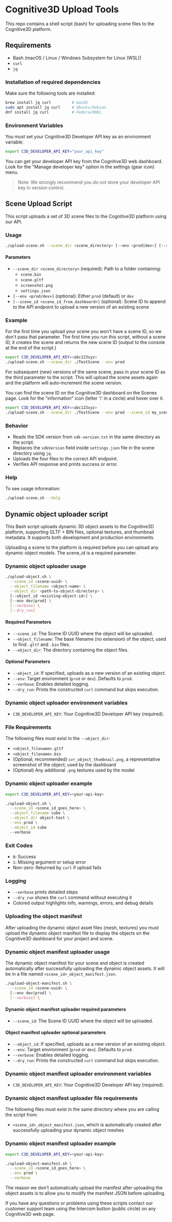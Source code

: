 # Cognitive3D Upload Tools

This repo contains a shell script (bash) for uploading scene files to the Cognitive3D platform.

## Requirements

* Bash (macOS / Linux / Windows Subsystem for Linux (WSL))
* `curl`
* `jq`

### Installation of required dependencies

Make sure the following tools are installed:

```bash
brew install jq curl         # macOS
sudo apt install jq curl     # Ubuntu/Debian
dnf install jq curl          # Fedora/RHEL
```

### Environment Variables

You must set your Cognitive3D Developer API key as an environment variable:

```bash
export C3D_DEVELOPER_API_KEY="your_api_key"
```

You can get your developer API key from the Cognitive3D web dashboard. Look for the "Manage developer key" option in the settings (gear icon) menu.

> Note: We strongly recommend you _do not_ store your developer API key in version control.

## Scene Upload Script

This script uploads a set of 3D scene files to the Cognitive3D platform using our API.

### Usage

```bash
./upload-scene.sh --scene_dir <scene_directory> [--env <prod|dev>] [--scene_id <scene_id_from_dashboard>]
```

#### Parameters

* `--scene_dir <scene_directory>` (required): Path to a folder containing:
  * `scene.bin`
  * `scene.gltf`
  * `screenshot.png`
  * `settings.json`
* `[--env <prod/dev>]` (optional): Either `prod` (default) or `dev`
* `[--scene_id <scene_id_from_dashboard>]` (optional): Scene ID to append to the API endpoint to upload a new version of an existing scene

### Example

For the first time you upload your scene you won't have a scene ID, so we don't pass that parameter. The first time you run this script, without a scene ID, it creates the scene and returns the new scene ID (output to the console at the end of the script.)

```bash
export C3D_DEVELOPER_API_KEY=<abc123xyz>
./upload-scene.sh --scene_dir ./TestScene --env prod
```

For subsequent (new) versions of the same scene, pass in your scene ID as the third parameter to the script. This will upload the scene assets again and the platform will auto-increment the scene version.

You can find the scene ID on the Cognitive3D dashboard on the Scenes page. Look for the "information" icon (letter 'i' in a circle) and hover over it.

```bash
export C3D_DEVELOPER_API_KEY=<abc123xyz>
./upload-scene.sh --scene_dir ./TestScene --env prod --scene_id my_scene_id
```

### Behavior

* Reads the SDK version from `sdk-version.txt` in the same directory as the script.
* Replaces the `sdkVersion` field inside `settings.json` file in the scene directory using `jq`.
* Uploads the four files to the correct API endpoint.
* Verifies API response and prints success or error.

### Help

To see usage information:

```bash
./upload-scene.sh --help
```

## Dynamic object uploader script

This Bash script uploads dynamic 3D object assets to the Cognitive3D platform, supporting GLTF + BIN files, optional textures, and thumbnail metadata. It supports both development and production environments.

Uploading a scene to the platform is required before you can upload any dynamic object models. The scene_id is a required parameter.

### Dynamic object uploader usage

```bash
./upload-object.sh \
  --scene_id <scene-uuid> \
  --object_filename <object-name> \
  --object_dir <path-to-object-directory> \
  [--object_id <existing-object-id>] \
  [--env dev|prod] \
  [--verbose] \
  [--dry_run]
```

#### Required Parameters

* `--scene_id`: The Scene ID UUID where the object will be uploaded.
* `--object_filename`: The base filename (no extension) of the object, used to find `.gltf` and `.bin` files.
* `--object_dir`: The directory containing the object files.

#### Optional Parameters

* `--object_id`: If specified, uploads as a new version of an existing object.
* `--env`: Target environment (`prod` or `dev`). Defaults to `prod`.
* `--verbose`: Enables detailed logging.
* `--dry_run`: Prints the constructed `curl` command but skips execution.

### Dynamic object uploader environment variables

* `C3D_DEVELOPER_API_KEY`: Your Cognitive3D Developer API key (required).

### File Requirements

The following files must exist in the `--object_dir`:

* `<object_filename>.gltf`
* `<object_filename>.bin`
* (Optional, recommended) `cvr_object_thumbnail.png`, a representative screenshot of the object; used by the dashboard
* (Optional) Any additional `.png` textures used by the model

### Dynamic object uploader example

```bash
export C3D_DEVELOPER_API_KEY=<your-api-key>

./upload-object.sh \
  --scene_id <scene_id_goes_here> \
  --object_filename cube \
  --object_dir object-test \
  --env prod \
  --object_id cube
  --verbose
```

### Exit Codes

* `0`: Success
* `1`: Missing argument or setup error
* Non-zero: Returned by `curl` if upload fails

### Logging

* `--verbose` prints detailed steps
* `--dry_run` shows the `curl` command without executing it
* Colored output highlights info, warnings, errors, and debug details

### Uploading the object manifest

After uploading the dynamic object asset files (mesh, textures) you must upload the dynamic object manifest file to display the objects on the Cognitive3D dashboard for your project and scene.

### Dynamic object manifest uploader usage

The dynamic object manifest for your scene and object is created automatically after successfully uploading the dynamic object assets. It will be in a file named `<scene_id>_object_manifest.json`.

```bash
./upload-object-manifest.sh \
  --scene_id <scene-uuid> \
  [--env dev|prod] \
  [--verbose] \
```

#### Dynamic object manifest uploader required parameters

* `--scene_id`: The Scene ID UUID where the object will be uploaded.

#### Object manifest uploader optional parameters

* `--object_id`: If specified, uploads as a new version of an existing object.
* `--env`: Target environment (`prod` or `dev`). Defaults to `prod`.
* `--verbose`: Enables detailed logging.
* `--dry_run`: Prints the constructed `curl` command but skips execution.

### Dynamic object manifest uploader environment variables

* `C3D_DEVELOPER_API_KEY`: Your Cognitive3D Developer API key (required).

### Dynamic object manifest uploader file requirements

The following files must exist in the same directory where you are calling the script from:

* `<scene_id>_object_manifest.json`, which is automatically created after successfully uploading your dynamic object meshes

### Dynamic object manifest uploader example

```bash
export C3D_DEVELOPER_API_KEY=<your-api-key>

./upload-object-manifest.sh \
  --scene_id <scene_id_goes_here> \
  --env prod \
  --verbose
```

The reason we don't automatically upload the manifest after uploading the object assets is to allow you to modify the manifest JSON before uploading.

If you have any questions or problems using these scripts contact our customer support team using the Intercom button (public circle) on any Cognitive3D web page.
